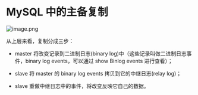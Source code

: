 # MySQL 中的主备复制

![image.png](https://i.postimg.cc/s2r3hTG2/image.png)

从上层来看，复制分成三步：

- master 将改变记录到二进制日志(binary log)中（这些记录叫做二进制日志事件，binary log events，可以通过 show Binlog events 进行查看）；

- slave 将 master 的 binary log events 拷贝到它的中继日志(relay log)；

- slave 重做中继日志中的事件，将改变反映它自己的数据。
